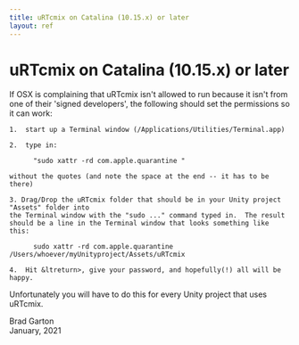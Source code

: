 ```yaml
---
title: uRTcmix on Catalina (10.15.x) or later
layout: ref
---
```


# uRTcmix on Catalina (10.15.x) or later

If OSX is complaining that uRTcmix isn't allowed to run because it isn't
from one of their 'signed developers', the following should set the
permissions so it can work:

    1.  start up a Terminal window (/Applications/Utilities/Terminal.app)

    2.  type in:

          "sudo xattr -rd com.apple.quarantine "

    without the quotes (and note the space at the end -- it has to be there)

    3. Drag/Drop the uRTcmix folder that should be in your Unity project
    "Assets" folder into
    the Terminal window with the "sudo ..." command typed in.  The result
    should be a line in the Terminal window that looks something like this:

          sudo xattr -rd com.apple.quarantine /Users/whoever/myUnityproject/Assets/uRTcmix

    4.  Hit &ltreturn>, give your password, and hopefully(!) all will be happy.

Unfortunately you will have to do this for every Unity project that uses
uRTcmix.  
  
Brad Garton  
January, 2021
